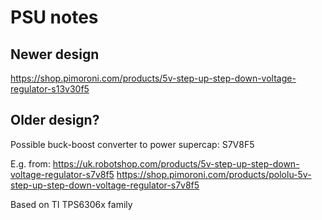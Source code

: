 # PSU notes

## Newer design

https://shop.pimoroni.com/products/5v-step-up-step-down-voltage-regulator-s13v30f5


## Older design?

Possible buck-boost converter to power supercap:
S7V8F5

E.g. from:
https://uk.robotshop.com/products/5v-step-up-step-down-voltage-regulator-s7v8f5
https://shop.pimoroni.com/products/pololu-5v-step-up-step-down-voltage-regulator-s7v8f5

Based on TI TPS6306x family